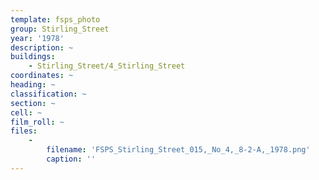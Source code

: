 ```yaml
---
template: fsps_photo
group: Stirling_Street
year: '1978'
description: ~
buildings:
    - Stirling_Street/4_Stirling_Street
coordinates: ~
heading: ~
classification: ~
section: ~
cell: ~
film_roll: ~
files:
    -
        filename: 'FSPS_Stirling_Street_015,_No_4,_8-2-A,_1978.png'
        caption: ''
---
```

